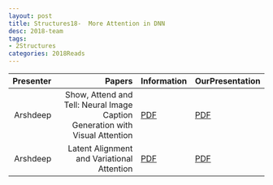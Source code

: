 ```yaml
---
layout: post
title: Structures18-  More Attention in DNN
desc: 2018-team
tags:
- 2Structures
categories: 2018Reads
---
```



| Presenter | Papers | Information| OurPresentation |
| -----: | ----------: | :----- | :----- |
| Arshdeep |  Show, Attend and Tell: Neural Image Caption Generation with Visual Attention | [PDF](https://arxiv.org/abs/1502.03044) |  [PDF]({{site.baseurl}}/MoreTalksTeam/Arsh/ATTENTION-06222018-hardattention.pdf) | 
| Arshdeep |  Latent Alignment and Variational Attention | [PDF](https://arxiv.org/abs/1807.03756) |  [PDF]({{site.baseurl}}/MoreTalksTeam/Arsh/ATTENTION-08172018-VariationalAttention.pdf) | 


> ####  


> ####  



> ####  